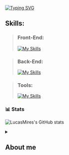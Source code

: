 <a href="https://git.io/typing-svg">
    <img src="https://readme-typing-svg.demolab.com?font=Comic+Sans&weight=600&duration=3000&pause=2000&color=207BE6&multiline=true&width=440&height=80&lines=Hi+Everyone%2C+I'm+Lucas+Mires%F0%9F%8F%84;Here+you+can+find+all+of+my+Projects;I+hope+you+learning+more+about+me+%F0%9F%92%99" alt="Typing SVG" />
</a>

## Skills:
> ### Front-End:
> [![My Skills](https://skillicons.dev/icons?i=html,css,js,ts,react,sass,styledcomponents,tailwind,vite)](https://skillicons.dev)

> ### Back-End:
> [![My Skills](https://skillicons.dev/icons?i=js,ts,py,nodejs,express,django,nestjs,postgres,sqlite,prisma)](https://skillicons.dev)

> ### Tools:
> [![My Skills](https://skillicons.dev/icons?i=github,git,powershell,figma,vercel,bash)](https://skillicons.dev)

### 📊 Stats

![LucasMires's GitHub stats](https://github-readme-stats.vercel.app/api?username=LucasMires&show_icons=true&theme=gruvbox)

<details>
    <summary>
        <h2>About me</h2>
    </summary>
    <p align="left">I'm a Developer Full Stack who love the unknown and mysteries of software engineer, I really enjoy create websites and complex Api's</p>

- <p align="left">I'm currently learning: </p>
[![My Skills](https://skillicons.dev/icons?i=angular,sass,docker,aws)](https://skillicons.dev)
